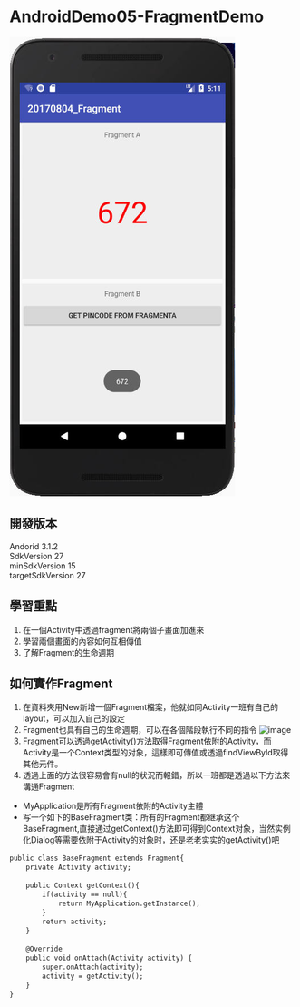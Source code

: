# AndroidDemo05-FragmentDemo

![image](https://github.com/Jimison-TW/AndroidDemo05-FragmentDemo/blob/master/Snap18.jpg?raw=true)

## 開發版本
Andorid 3.1.2 </br>
SdkVersion 27 </br>
minSdkVersion 15 </br>
targetSdkVersion 27 </br>

## 學習重點
1. 在一個Activity中透過fragment將兩個子畫面加進來
2. 學習兩個畫面的內容如何互相傳值
3. 了解Fragment的生命週期

## 如何實作Fragment
1. 在資料夾用New新增一個Fragment檔案，他就如同Activity一班有自己的layout，可以加入自己的設定
2. Fragment也具有自己的生命週期，可以在各個階段執行不同的指令
![image](https://developer.android.com/images/fragment_lifecycle.png?hl=zh-tw)
3. Fragment可以透過getActivity()方法取得Fragment依附的Activity，而Activity是一个Context类型的对象，這樣即可傳值或透過findViewById取得其他元件。
4. 透過上面的方法很容易會有null的狀況而報錯，所以一班都是透過以下方法來溝通Fragment
* MyApplication是所有Fragment依附的Activity主體
* 写一个如下的BaseFragment类：所有的Fragment都继承这个BaseFragment,直接通过getContext()方法即可得到Context对象，当然实例化Dialog等需要依附于Activity的对象时，还是老老实实的getActivity()吧
```java=
public class BaseFragment extends Fragment{
    private Activity activity;

    public Context getContext(){
        if(activity == null){
            return MyApplication.getInstance();
        }
        return activity;
    }

    @Override
    public void onAttach(Activity activity) {
        super.onAttach(activity);
        activity = getActivity();
    }
}
```
